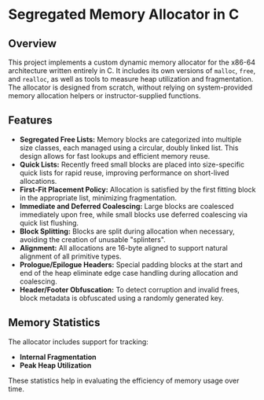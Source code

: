 # Segregated Memory Allocator in C

## Overview

This project implements a custom dynamic memory allocator for the x86-64 architecture written entirely in C. It includes its own versions of `malloc`, `free`, and `realloc`, as well as tools to measure heap utilization and fragmentation. The allocator is designed from scratch, without relying on system-provided memory allocation helpers or instructor-supplied functions.

## Features

- **Segregated Free Lists:** Memory blocks are categorized into multiple size classes, each managed using a circular, doubly linked list. This design allows for fast lookups and efficient memory reuse.
- **Quick Lists:** Recently freed small blocks are placed into size-specific quick lists for rapid reuse, improving performance on short-lived allocations.
- **First-Fit Placement Policy:** Allocation is satisfied by the first fitting block in the appropriate list, minimizing fragmentation.
- **Immediate and Deferred Coalescing:** Large blocks are coalesced immediately upon free, while small blocks use deferred coalescing via quick list flushing.
- **Block Splitting:** Blocks are split during allocation when necessary, avoiding the creation of unusable "splinters".
- **Alignment:** All allocations are 16-byte aligned to support natural alignment of all primitive types.
- **Prologue/Epilogue Headers:** Special padding blocks at the start and end of the heap eliminate edge case handling during allocation and coalescing.
- **Header/Footer Obfuscation:** To detect corruption and invalid frees, block metadata is obfuscated using a randomly generated key.

## Memory Statistics

The allocator includes support for tracking:
- **Internal Fragmentation**
- **Peak Heap Utilization**

These statistics help in evaluating the efficiency of memory usage over time.
